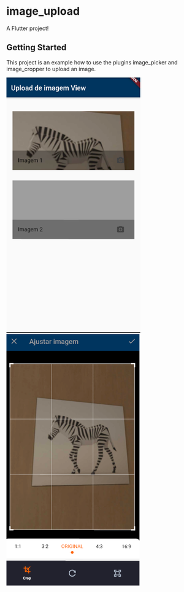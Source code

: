 # image_upload

A Flutter project!

## Getting Started

This project is an example how to use the plugins image_picker and image_cropper to upload an image.

![alt text](https://github.com/ciottamauricio/image_upload/blob/master/assets/images/example_upload.png)
![alt text](https://github.com/ciottamauricio/image_upload/blob/master/assets/images/example_upload_crop.png)
